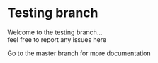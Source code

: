 <h1>Testing branch</h1>
<p>Welcome to the testing branch...<br/>
feel free to report any issues here</p>
<p>Go to the master branch for more documentation</p>
